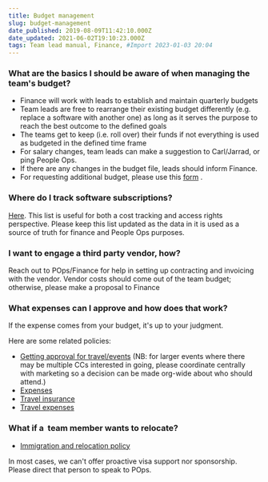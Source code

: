 ```yaml
---
title: Budget management
slug: budget-management
date_published: 2019-08-09T11:42:10.000Z
date_updated: 2021-06-02T19:10:23.000Z
tags: Team lead manual, Finance, #Import 2023-01-03 20:04
---
```


### What are the basics I should be aware of when managing the team's budget?

- Finance will work with leads to establish and maintain quarterly budgets
- Team leads are free to rearrange their existing budget differently (e.g. replace a software with another one) as long as it serves the purpose to reach the best outcome to the defined goals
- The teams get to keep (i.e. roll over) their funds if not everything is used as budgeted in the defined time frame
- For salary changes, team leads can make a suggestion to Carl/Jarrad, or ping People Ops. 
- If there are any changes in the budget file, leads should inform Finance. 
- For requesting additional budget, please use this [form](https://discord.com/channels/624205794384281629/755004302098956318/818503361405124670) . 

### Where do I track software subscriptions?

[Here](https://docs.google.com/spreadsheets/d/1ytUDqlg288_qQKWF6t2u00G9V5zcxXmXS1YThp9_R9s/edit#gid). This list is useful for both a cost tracking and access rights perspective. Please keep this list updated as the data in it is used as a source of truth for finance and People Ops purposes.

### I want to engage a third party vendor, how?

Reach out to POps/Finance for help in setting up contracting and invoicing with the vendor. Vendor costs should come out of the team budget; otherwise, please make a proposal to Finance

### What expenses can I approve and how does that work?

If the expense comes from your budget, it's up to your judgment.

Here are some related policies:

- [Getting approval for travel/events](__GHOST_URL__/events/) (NB: for larger events where there may be multiple CCs interested in going, please coordinate centrally with marketing so a decision can be made org-wide about who should attend.)
- [Expenses](__GHOST_URL__/filing-expenses/)
- [Travel insurance](__GHOST_URL__/travel-insurance/)
- [Travel expenses](__GHOST_URL__/travel-for-status/)

### What if a  team member wants to relocate?

- [Immigration and relocation policy](__GHOST_URL__/visa-support/)

In most cases, we can't offer proactive visa support nor sponsorship. Please direct that person to speak to POps.

